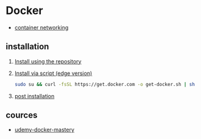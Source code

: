 # Docker

- [container networking](https://aly.arriqaaq.com/linux-networking-bridge-iptables-and-docker/)

## installation

1. [Install using the repository](https://docs.docker.com/engine/install/ubuntu/#install-using-the-repository)

2. [Install via script (edge version)](https://docs.docker.com/engine/install/ubuntu/#install-using-the-convenience-script)

    ``` zsh
    sudo su && curl -fsSL https://get.docker.com -o get-docker.sh | sh
    ```

3. [post installation](https://docs.docker.com/engine/install/linux-postinstall/)

## cources

- [udemy-docker-mastery](https://github.com/BretFisher/udemy-docker-mastery)
